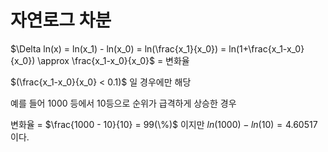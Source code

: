 # 자연로그 차분



$\Delta ln(x) = ln(x_1) - ln(x_0) = ln(\frac{x_1}{x_0}) = ln(1+\frac{x_1-x_0}{x_0}) \approx \frac{x_1-x_0}{x_0}$ = 변화율

$(\frac{x_1-x_0}{x_0} < 0.1)$ 일 경우에만 해당

예를 들어 1000 등에서 10등으로 순위가 급격하게 상승한 경우 

변화율 = $\frac{1000 - 10}{10} = 99(\%)$ 이지만 $ln(1000) - ln(10) = 4.60517$ 이다.



